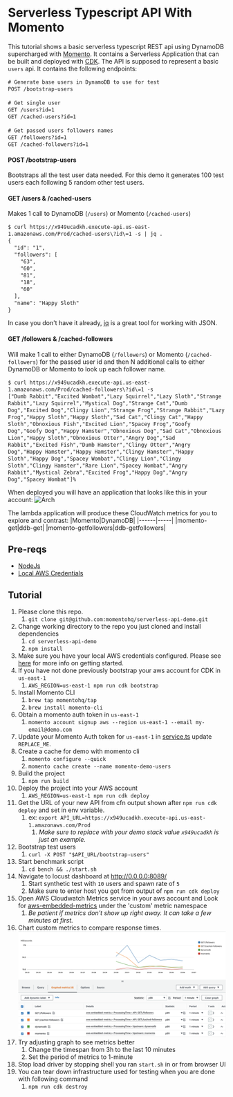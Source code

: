 # Serverless Typescript API With Momento

This tutorial shows a basic serverless typescript REST api using DynamoDB supercharged with [Momento](https://www.gomomento.com/). It contains a 
Serverless Application that can be built and deployed with [CDK](https://aws.amazon.com/cdk/). The API is supposed to represent a basic `users` 
api. It contains the following endpoints:

```text
# Generate base users in DynamoDB to use for test 
POST /bootstrap-users

# Get single user
GET /users?id=1
GET /cached-users?id=1

# Get passed users followers names
GET /followers?id=1
GET /cached-followers?id=1
```

#### POST /bootstrap-users
Bootstraps all the test user data needed. For this demo it generates
100 test users each following 5 random other test users.

#### GET /users & /cached-users
Makes 1 call to DynamoDB (`/users`) or Momento (`/cached-users`)
```text
$ curl https://x949ucadkh.execute-api.us-east-1.amazonaws.com/Prod/cached-users\?id\=1 -s | jq .
{
  "id": "1",
  "followers": [
    "63",
    "60",
    "81",
    "18",
    "60"
  ],
  "name": "Happy Sloth"
}
```
In case you don't have it already, [jq](https://stedolan.github.io/jq/) is a great tool for working with JSON.

#### GET /followers & /cached-followers
Will make 1 call to either DynamoDB (`/followers`) or Momento (`/cached-followers`) for the passed
user id and then N additional calls to either DynamoDB or Momento to look up each follower name.
```text
$ curl https://x949ucadkh.execute-api.us-east-1.amazonaws.com/Prod/cached-followers\?id\=1 -s
["Dumb Rabbit","Excited Wombat","Lazy Squirrel","Lazy Sloth","Strange Rabbit","Lazy Squirrel","Mystical Dog","Strange Cat","Dumb Dog","Excited Dog","Clingy Lion","Strange Frog","Strange Rabbit","Lazy Frog","Happy Sloth","Happy Sloth","Sad Cat","Clingy Cat","Happy Sloth","Obnoxious Fish","Excited Lion","Spacey Frog","Goofy Dog","Goofy Dog","Happy Hamster","Obnoxious Dog","Sad Cat","Obnoxious Lion","Happy Sloth","Obnoxious Otter","Angry Dog","Sad Rabbit","Excited Fish","Dumb Hamster","Clingy Otter","Angry Dog","Happy Hamster","Happy Hamster","Clingy Hamster","Happy Sloth","Happy Dog","Spacey Wombat","Clingy Lion","Clingy Sloth","Clingy Hamster","Rare Lion","Spacey Wombat","Angry Rabbit","Mystical Zebra","Excited Frog","Happy Dog","Angry Dog","Spacey Wombat"]%
```
When deployed you will have an application that looks like this in your account:
![Arch](./pics/arch.jpeg)

The lambda application will produce these CloudWatch metrics for you to explore and contrast:
|Momento|DynamoDB|
|------|-----|
|momento-get|ddb-get|
|momento-getfollowers|ddb-getfollowers|

## Pre-reqs
* [NodeJs](https://nodejs.org/)
* [Local AWS Credentials](https://docs.aws.amazon.com/cli/latest/userguide/cli-configure-quickstart.html)

## Tutorial
1. Please clone this repo.
    1. `git clone git@github.com:momentohq/serverless-api-demo.git`
2. Change working directory to the repo you just cloned and install dependencies
    1. `cd serverless-api-demo`
    2. `npm install`
3. Make sure you have your local AWS credentials configured. Please see [here](https://docs.aws.amazon.com/cli/latest/userguide/cli-configure-quickstart.html) for more info on getting started.
4. If you have not done previously bootstrap your aws account for CDK in `us-east-1`
    1. `AWS_REGION=us-east-1 npm run cdk bootstrap`
5. Install Momento CLI
   1. `brew tap momentohq/tap` 
   2. `brew install momento-cli`
6. Obtain a momento auth token in `us-east-1`
   1. `momento account signup aws --region us-east-1 --email my-email@demo.com`
7. Update your Momento Auth token for `us-east-1` in [service.ts](https://github.com/momentohq/serverless-api-demo/blob/main/lambdas/service.ts#L10) update `REPLACE_ME`.
8. Create a cache for demo with momento cli
   1. `momento configure --quick`
   2. `momento cache create --name momento-demo-users`
9. Build the project
    1. `npm run build`
10. Deploy the project into your AWS account
    1. `AWS_REGION=us-east-1 npm run cdk deploy`
11. Get the URL of your new API from cfn output shown after `npm run cdk deploy` and set in env variable.
    1. ex: `export API_URL=https://x949ucadkh.execute-api.us-east-1.amazonaws.com/Prod`
       1. _Make sure to replace with your demo stack value `x949ucadkh` is just an example._
12. Bootstrap test users
    1. `curl -X POST "$API_URL/bootstrap-users"`
13. Start benchmark script
     1. `cd bench && ./start.sh`
14. Navigate to locust dashboard at http://0.0.0.0:8089/
    1. Start synthetic test with `10` users and spawn rate of `5`
    2. Make sure to enter host you got from output of `npm run cdk deploy`
15. Open AWS Cloudwatch Metrics service in your aws account and Look for [aws-embedded-metrics](https://us-east-1.console.aws.amazon.com/cloudwatch/home?region=us-east-1#metricsV2:graph=~();namespace=~'aws-embedded-metrics) under the 'custom' metric namespace
    1. _Be patient if metrics don't show up right away. It can take a few minutes at first._
16. Chart custom metrics to compare response times. 
    ![Image](./pics/metrics.png)
16. Try adjusting graph to see metrics better
    1. Change the timespan from 3h to the last 10 minutes 
    2. Set the period of metrics to 1-minute
17. Stop load driver by stopping shell you ran `start.sh` in or from browser UI
18. You can tear down infrastructure used for testing when you are done with following command
    1. `npm run cdk destroy`

